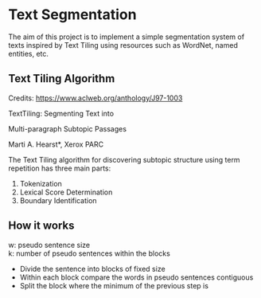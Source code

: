 # Text Segmentation
The aim of this project is to implement a simple segmentation system of texts inspired by Text Tiling using resources such as WordNet, named entities, etc.

## Text Tiling Algorithm
Credits: https://www.aclweb.org/anthology/J97-1003

TextTiling: Segmenting Text into

Multi-paragraph Subtopic Passages

Marti A. Hearst*, Xerox PARC

The Text Tiling algorithm for discovering subtopic structure using term repetition has three main parts:
1. Tokenization
2. Lexical Score Determination
3. Boundary Identification

## How it works
w: pseudo sentence size  
k: number of pseudo sentences within the blocks

- Divide the sentence into blocks of fixed size
- Within each block compare the words in pseudo sentences contiguous
- Split the block where the minimum of the previous step is
